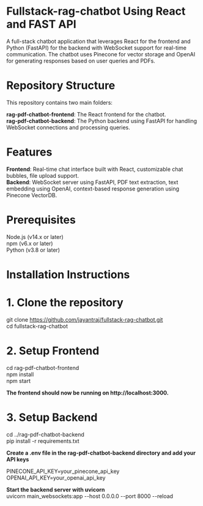 # Fullstack-rag-chatbot Using React and FAST API

A full-stack chatbot application that leverages React for the frontend and Python (FastAPI) for the backend with WebSocket support for real-time communication. The chatbot uses Pinecone for vector storage and OpenAI for generating responses based on user queries and PDFs.

# Repository Structure

This repository contains two main folders:

**rag-pdf-chatbot-frontend**: The React frontend for the chatbot.<br>
**rag-pdf-chatbot-backend**: The Python backend using FastAPI for handling WebSocket connections and processing queries.

# Features
**Frontend**: Real-time chat interface built with React, customizable chat bubbles, file upload support. <br>
**Backend**: WebSocket server using FastAPI, PDF text extraction, text embedding using OpenAI, context-based response generation using Pinecone VectorDB.

# Prerequisites

Node.js (v14.x or later) <br>
npm (v6.x or later) <br>
Python (v3.8 or later) <br>

# Installation Instructions

# 1. Clone the repository
git clone https://github.com/jayantraj/fullstack-rag-chatbot.git <br>
cd fullstack-rag-chatbot <br>

# 2. Setup Frontend
cd rag-pdf-chatbot-frontend <br>
npm install <br>
npm start <br>

**The frontend should now be running on http://localhost:3000.** <br>

# 3. Setup Backend
cd ../rag-pdf-chatbot-backend <br>
pip install -r requirements.txt <br>

**Create a .env file in the rag-pdf-chatbot-backend directory and add your API keys** <br>

PINECONE_API_KEY=your_pinecone_api_key <br>
OPENAI_API_KEY=your_openai_api_key  <br>

**Start the backend server with uvicorn** <br>
uvicorn main_websockets:app --host 0.0.0.0 --port 8000 --reload <br>



